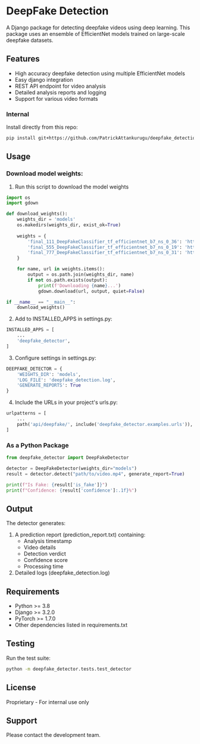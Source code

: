 # DeepFake Detection

A Django package for detecting deepfake videos using deep learning. This package uses an ensemble of EfficientNet models trained on large-scale deepfake datasets.

## Features
- High accuracy deepfake detection using multiple EfficientNet models
- Easy django integration
- REST API endpoint for video analysis
- Detailed analysis reports and logging
- Support for various video formats



### Internal
Install directly from this repo:

```bash
pip install git+https://github.com/PatrickAttankurugu/deepfake_detection.git@django-package
```

## Usage

### Download model weights:
1. Run this script to download the model weights

```python
import os
import gdown

def download_weights():
    weights_dir = 'models'
    os.makedirs(weights_dir, exist_ok=True)
    
    weights = {
        'final_111_DeepFakeClassifier_tf_efficientnet_b7_ns_0_36': 'https://drive.google.com/uc?id=1Q8EDSx1jOFx4SGv90YkEVeVnksADjHcm',
        'final_555_DeepFakeClassifier_tf_efficientnet_b7_ns_0_19': 'https://drive.google.com/uc?id=1ypnKmX7NvNfo6RYcOWZehEDQEHQScs1O',
        'final_777_DeepFakeClassifier_tf_efficientnet_b7_ns_0_31': 'https://drive.google.com/uc?id=1M_VRMvLjC3WLgMjH9eIszC5x7wbSG1YR'
    }

    for name, url in weights.items():
        output = os.path.join(weights_dir, name)
        if not os.path.exists(output):
            print(f'Downloading {name}...')
            gdown.download(url, output, quiet=False)

if __name__ == "__main__":
    download_weights()
```



2. Add to INSTALLED_APPS in settings.py:

```python
INSTALLED_APPS = [
    ...
    'deepfake_detector',
]
```

3. Configure settings in settings.py:

```python
DEEPFAKE_DETECTOR = {
    'WEIGHTS_DIR': 'models',
    'LOG_FILE': 'deepfake_detection.log',
    'GENERATE_REPORTS': True
}
```

4. Include the URLs in your project's urls.py:

```python
urlpatterns = [
    ...
    path('api/deepfake/', include('deepfake_detector.examples.urls')),
]
```


### As a Python Package

```python
from deepfake_detector import DeepFakeDetector

detector = DeepFakeDetector(weights_dir="models")
result = detector.detect("path/to/video.mp4", generate_report=True)

print(f"Is Fake: {result['is_fake']}")
print(f"Confidence: {result['confidence']:.1f}%")
```

## Output
The detector generates:
1. A prediction report (prediction_report.txt) containing:
   - Analysis timestamp
   - Video details
   - Detection verdict
   - Confidence score
   - Processing time
2. Detailed logs (deepfake_detection.log)

## Requirements
- Python >= 3.8
- Django >= 3.2.0
- PyTorch >= 1.7.0
- Other dependencies listed in requirements.txt

## Testing
Run the test suite:

```bash
python -m deepfake_detector.tests.test_detector
```

## License
Proprietary - For internal use only

## Support
Please contact the development team.

